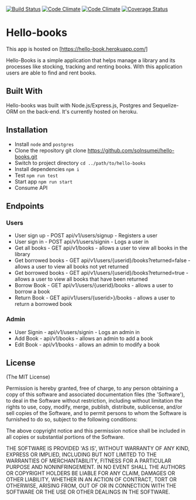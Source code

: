 
[![Build Status](https://travis-ci.org/solnsumei/hello-books.svg?branch=development)](https://travis-ci.org/solnsumei/hello-books)
[![Code Climate](https://codeclimate.com/github/solnsumei/hello-books/badges/gpa.svg)](https://codeclimate.com/github/solnsumei/hello-books)
[![Code Climate](https://codeclimate.com/github/solnsumei/hello-books/badges/coverage.svg)](https://codeclimate.com/github/solnsumei/hello-books/coverage)
[![Coverage Status](https://coveralls.io/repos/github/solnsumei/hello-books/badge.svg?branch=development)](https://coveralls.io/github/solnsumei/hello-books?branch=development)

# Hello-books

This app is hosted on [https://hello-book.herokuapp.com/]

Hello-Books is a simple application that helps manage a library and its processes like stocking, tracking and renting books. With this application users are able to find and rent books.

## Built With
Hello-books was built with Node.js/Express.js, Postgres and Sequelize-ORM on the back-end. It's currently hosted on heroku.

## Installation
- Install `node` and `postgres`
- Clone the repository git clone https://github.com/solnsumei/hello-books.git
- Switch to project directory `cd ../path/to/hello-books`
- Install dependencies `npm i`
- Test `npm run test`
- Start app `npm run start`
- Consume API

## Endpoints

### Users
- User sign up          - POST api/v1/users/signup             - Registers a user
- User sign in          - POST api/v1/users/signin             - Logs a user in
- Get all books         - GET api/v1/books                     - allows a user to view all books in the library
- Get borrowed books    - GET api/v1/users/{userid}/books?returned=false - allows a user to view all books not yet returned
- Get borrowed books    - GET api/v1/users/{userid}/books?returned=true  - allows a user to view all books that have been returned
- Borrow Book  - GET api/v1/users/{userid}/books                - allows a user to borrow a book
- Return Book  - GET api/v1/users/{userid>}/books               - allows a user to return a borrowed book

### Admin
- User Signin  - api/v1/users/signin    - Logs an admin in
- Add  Book    - api/v1/books           - allows an admin to add a book
- Edit Book    - api/v1/books           - allows an admin to modify a book

## License

(The MIT License)

Permission is hereby granted, free of charge, to any person obtaining
a copy of this software and associated documentation files (the
'Software'), to deal in the Software without restriction, including
without limitation the rights to use, copy, modify, merge, publish,
distribute, sublicense, and/or sell copies of the Software, and to
permit persons to whom the Software is furnished to do so, subject to
the following conditions:

The above copyright notice and this permission notice shall be
included in all copies or substantial portions of the Software.

THE SOFTWARE IS PROVIDED 'AS IS', WITHOUT WARRANTY OF ANY KIND,
EXPRESS OR IMPLIED, INCLUDING BUT NOT LIMITED TO THE WARRANTIES OF
MERCHANTABILITY, FITNESS FOR A PARTICULAR PURPOSE AND NONINFRINGEMENT.
IN NO EVENT SHALL THE AUTHORS OR COPYRIGHT HOLDERS BE LIABLE FOR ANY
CLAIM, DAMAGES OR OTHER LIABILITY, WHETHER IN AN ACTION OF CONTRACT,
TORT OR OTHERWISE, ARISING FROM, OUT OF OR IN CONNECTION WITH THE
SOFTWARE OR THE USE OR OTHER DEALINGS IN THE SOFTWARE.
